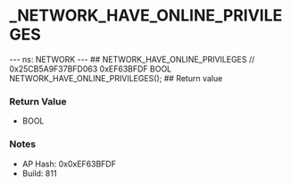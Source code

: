 # _NETWORK_HAVE_ONLINE_PRIVILEGES

--- ns: NETWORK --- ## NETWORK_HAVE_ONLINE_PRIVILEGES  // 0x25CB5A9F37BFD063 0xEF63BFDF BOOL NETWORK_HAVE_ONLINE_PRIVILEGES();   ## Return value

### Return Value
* BOOL

### Notes
* AP Hash: 0x0xEF63BFDF
* Build: 811

